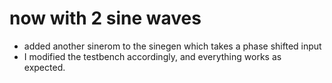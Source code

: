 # now with 2 sine waves
* added another sinerom to the sinegen which takes a phase shifted input
* I modified the testbench accordingly, and everything works as expected.